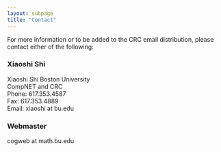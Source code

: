 ```yaml
---
layout: subpage
title: "Contact"
---
```


For more information or to be added to the CRC email distribution, please contact either of the following:

### Xiaoshi Shi
Xiaoshi Shi
Boston University  
CompNET and CRC  
Phone: 617.353.4587  
Fax: 617.353.4889  
Email: xiaoshi at bu.edu

### Webmaster
cogweb at math.bu.edu
